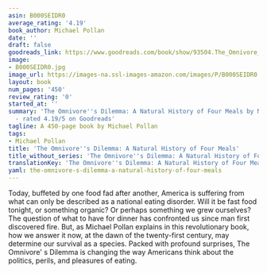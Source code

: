 ```yaml
---
asin: B000SEIDR0
average_rating: '4.19'
book_author: Michael Pollan
date: ''
draft: false
goodreads_link: https://www.goodreads.com/book/show/93504.The_Omnivore_s_Dilemma
image:
- B000SEIDR0.jpg
image_url: https://images-na.ssl-images-amazon.com/images/P/B000SEIDR0.01._SCLZZZZZZZ.jpg
layout: book
num_pages: '450'
review_rating: '0'
started_at: ''
summary: 'The Omnivore''s Dilemma: A Natural History of Four Meals by Michael Pollan
  - rated 4.19/5 on Goodreads'
tagline: A 450-page book by Michael Pollan
tags:
- Michael Pollan
title: 'The Omnivore''s Dilemma: A Natural History of Four Meals'
title_without_series: 'The Omnivore''s Dilemma: A Natural History of Four Meals'
translationKey: 'The Omnivore''s Dilemma: A Natural History of Four Meals'
yaml: the-omnivore-s-dilemma-a-natural-history-of-four-meals
---
```


Today, buffeted by one food fad after another, America is suffering from what can only be described as a national eating disorder. Will it be fast food tonight, or something organic? Or perhaps something we grew ourselves? The question of what to have for dinner has confronted us since man first discovered fire. But, as Michael Pollan explains in this revolutionary book, how we answer it now, at the dawn of the twenty-first century, may determine our survival as a species. Packed with profound surprises, The Omnivore' s Dilemma is changing the way Americans think about the politics, perils, and pleasures of eating.